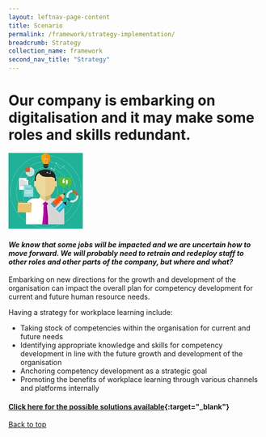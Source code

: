 ```yaml
---
layout: leftnav-page-content
title: Scenario
permalink: /framework/strategy-implementation/
breadcrumb: Strategy
collection_name: framework
second_nav_title: "Strategy"
---
```




# **Our company is embarking on digitalisation and it may make some roles and skills redundant.**

<div class="col is-half-desktop is-half-tablet">
			<a href="/implementations/training-needs-analysis"><img src="/images/tna.jpg" alt="tna"></a>
		</div>
		
#### *We know that some jobs will be impacted and we are uncertain how to move forward. We will probably need to retrain and redeploy staff to other roles and other parts of the company, but where and what?* 

Embarking on new directions for the growth and development of the organisation can impact the overall plan for competency development for current and future human resource needs.

Having a strategy for workplace learning include:

- Taking stock of competencies within the organisation for current and future needs
- Identifying appropriate knowledge and skills for competency development in line with the future growth and development of the organisation
- Anchoring competency development as a strategic goal
- Promoting the benefits of workplace learning through various channels and platforms internally



#### [Click here for the possible solutions available](https://nyp-wpl-staging.netlify.com/implementations/environment/){:target="_blank"}

[Back to top](#top)
